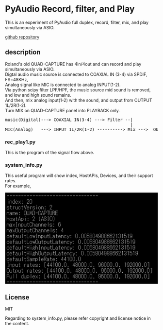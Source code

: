 #  PyAudio Record, filter, and Play   
    
This is an experiment of PyAudio full duplex, record, filter, mix, and play simultaneously via ASIO.  
   
[github repository](https://github.com/shun60s/PyAudio-full-duplex/)  
  

## description  

Roland's old QUAD-CAPTURE has 4in/4out and can record and play simultaneously via ASIO.  
Digtal audio music source is connected to COAXIAL IN (3-4) via SPDIF, FS=48KHz,  
Analog signal like MIC is connected to  analog INPUT(1-2).  
Via python scipy filter LPF/HPF, the music source mid sound is removed, and low and high sound remains.  
And then, mix analog input(1-2) with the sound, and output from OUTPUT 1L/2R(1-2).   
Turn MIX on QUAD-CAPTURE panel into PLAYBACK only.  

<pre>
music(Digital)---> COAXIAL IN(3-4) ---> Filter --|   
                                                 |  
MIC(Analog)   ---> INPUT 1L/2R(1-2) ----------> Mix --->  OUTPUT 1L/2R(1-2)  
</pre>

### rec_play1.py  
This is the program of the signal flow above.  


###  system_info.py  
This useful program will show index, HostAPIs, Devices, and their support rates.  
For example,  

![figure1](doc/QUAD-CAPTURE-index20.png)  


## License  

MIT  

Regarding to system_info.py, please refer copyright and license notice in the content.  


